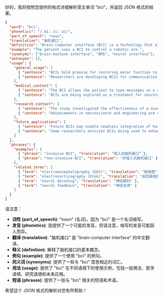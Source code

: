 好的，我将按照您提供的格式详细解析英文单词 "bci"，并返回 JSON 格式的结果。

```json
{
  "word": "bci",
  "phonetics": "/ˌbiː.siːˈaɪ/",
  "part_of_speech": "noun",
  "translation": "脑机接口",
  "definition": "Brain-computer interface (BCI) is a technology that allows direct communication between the brain and an external device.",
  "example": "The patient uses a BCI to control a robotic arm.",
  "synonyms": ["brain-machine interface", "BMI", "neural interface"],
  "antonyms": [],
  "usage": {
    "general_usage": [
      { "sentence": "BCIs hold promise for restoring motor function to paralyzed individuals.", "translation": "脑机接口有望帮助瘫痪患者恢复运动功能。" },
      { "sentence": "Researchers are developing BCIs for communication and control applications.", "translation": "研究人员正在开发用于通信和控制应用的脑机接口。" }
    ],
    "medical_context": [
      { "sentence": "The BCI allows the patient to type messages on a computer screen using only their thoughts.", "translation": "脑机接口允许患者仅用思想在电脑屏幕上输入信息。" },
      { "sentence": "BCIs are being explored as a treatment for neurological disorders such as Parkinson's disease.", "translation": "脑机接口正在被探索作为治疗帕金森病等神经系统疾病的方法。" }
    ],
    "research_context": [
      { "sentence": "The study investigated the effectiveness of a novel BCI system.", "translation": "该研究调查了一种新型脑机接口系统的有效性。" },
      { "sentence": "Advancements in neuroscience and engineering are driving the development of more sophisticated BCIs.", "translation": "神经科学和工程学的进步正在推动更复杂的脑机接口的开发。" }
    ],
    "future_applications": [
      { "sentence": "Future BCIs may enable seamless integration of humans and machines.", "translation": "未来的脑机接口可能会实现人类和机器的无缝集成。" },
      { "sentence": "Some researchers envision BCIs being used to enhance cognitive abilities.", "translation": "一些研究人员设想脑机接口可用于增强认知能力。" }
    ]
  },
  "phrases": {
    "examples": [
      { "phrase": "invasive BCI", "translation": "侵入式脑机接口" },
      { "phrase": "non-invasive BCI", "translation": "非侵入式脑机接口" }
    ],
    "related_terms": [
      { "term": "electroencephalography (EEG)", "translation": "脑电图" },
      { "term": "electrocorticography (ECoG)", "translation": "皮层脑电图" },
      { "term": "neural decoding", "translation": "神经解码" },
      { "term": "neural feedback", "translation": "神经反馈" }
    ]
  }
}
```

请注意：

*   **词性 (part\_of\_speech)**: "noun" (名词)，因为 "bci" 是一个名词缩写。
*   **发音 (phonetics)**: 我提供了一个可能的发音，但请注意，缩写的发音可能因人而异。
*   **翻译 (translation)**: "脑机接口" 是 "brain-computer interface" 的中文翻译。
*   **释义 (definition)**: 解释了脑机接口的基本概念。
*   **例句 (example)**: 提供了一个使用 "bci" 的例句。
*   **同义词 (synonyms)**: 提供了一些与 "bci" 意思相近的词汇。
*   **用法 (usage)**:  提供了 "bci" 在不同语境下的使用示例，包括一般用法、医学语境、研究语境和未来应用。
*   **短语 (phrases)**:  提供了一些与 "bci" 相关的短语和术语。

希望这个 JSON 格式的解析对您有所帮助！
 
